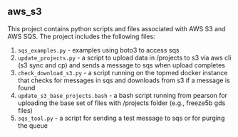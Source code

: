 ## aws_s3 ##

This project contains python scripts and files associated with AWS S3 and AWS SQS.  The project includes the following files:
1. `sqs_examples.py` - examples using boto3 to access sqs
2. `update_projects.py` - a script to upload data in /projects to s3 via aws cli (s3 sync and cp) and sends a message to sqs when upload completes
3. `check_download_s3.py` - a script running on the topmed docker instance that checks for messages in sqs and downloads from s3 if a message is found
4. `update_s3_base_projects.bash` - a bash script running from pearson for uploading the base set of files with /projects folder (e.g., freeze5b gds files)
5. `sqs_tool.py` - a script for sending a test message to sqs or for purging the queue
